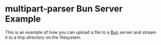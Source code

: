 # multipart-parser Bun Server Example

This is an example of how you can upload a file to a [Bun](https://bun.sh) server and stream it to a tmp directory on the filesystem.
